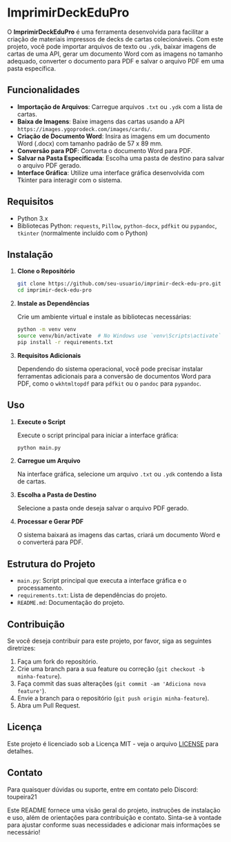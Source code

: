 # ImprimirDeckEduPro

O **ImprimirDeckEduPro** é uma ferramenta desenvolvida para facilitar a criação de materiais impressos de decks de cartas colecionáveis. Com este projeto, você pode importar arquivos de texto ou `.ydk`, baixar imagens de cartas de uma API, gerar um documento Word com as imagens no tamanho adequado, converter o documento para PDF e salvar o arquivo PDF em uma pasta específica.

## Funcionalidades

- **Importação de Arquivos**: Carregue arquivos `.txt` ou `.ydk` com a lista de cartas.
- **Baixa de Imagens**: Baixe imagens das cartas usando a API `https://images.ygoprodeck.com/images/cards/`.
- **Criação de Documento Word**: Insira as imagens em um documento Word (.docx) com tamanho padrão de 57 x 89 mm.
- **Conversão para PDF**: Converta o documento Word para PDF.
- **Salvar na Pasta Especificada**: Escolha uma pasta de destino para salvar o arquivo PDF gerado.
- **Interface Gráfica**: Utilize uma interface gráfica desenvolvida com Tkinter para interagir com o sistema.

## Requisitos

- Python 3.x
- Bibliotecas Python: `requests`, `Pillow`, `python-docx`, `pdfkit` ou `pypandoc`, `tkinter` (normalmente incluído com o Python)

## Instalação

1. **Clone o Repositório**

   ```bash
   git clone https://github.com/seu-usuario/imprimir-deck-edu-pro.git
   cd imprimir-deck-edu-pro
   ```

2. **Instale as Dependências**

   Crie um ambiente virtual e instale as bibliotecas necessárias:

   ```bash
   python -m venv venv
   source venv/bin/activate  # No Windows use `venv\Scripts\activate`
   pip install -r requirements.txt
   ```

3. **Requisitos Adicionais**

   Dependendo do sistema operacional, você pode precisar instalar ferramentas adicionais para a conversão de documentos Word para PDF, como o `wkhtmltopdf` para `pdfkit` ou o `pandoc` para `pypandoc`.

## Uso

1. **Execute o Script**

   Execute o script principal para iniciar a interface gráfica:

   ```bash
   python main.py
   ```

2. **Carregue um Arquivo**

   Na interface gráfica, selecione um arquivo `.txt` ou `.ydk` contendo a lista de cartas.

3. **Escolha a Pasta de Destino**

   Selecione a pasta onde deseja salvar o arquivo PDF gerado.

4. **Processar e Gerar PDF**

   O sistema baixará as imagens das cartas, criará um documento Word e o converterá para PDF.

## Estrutura do Projeto

- `main.py`: Script principal que executa a interface gráfica e o processamento.
- `requirements.txt`: Lista de dependências do projeto.
- `README.md`: Documentação do projeto.

## Contribuição

Se você deseja contribuir para este projeto, por favor, siga as seguintes diretrizes:

1. Faça um fork do repositório.
2. Crie uma branch para a sua feature ou correção (`git checkout -b minha-feature`).
3. Faça commit das suas alterações (`git commit -am 'Adiciona nova feature'`).
4. Envie a branch para o repositório (`git push origin minha-feature`).
5. Abra um Pull Request.

## Licença

Este projeto é licenciado sob a Licença MIT - veja o arquivo [LICENSE](LICENSE) para detalhes.

## Contato

Para quaisquer dúvidas ou suporte, entre em contato pelo Discord: toupeira21

Este README fornece uma visão geral do projeto, instruções de instalação e uso, além de orientações para contribuição e contato. Sinta-se à vontade para ajustar conforme suas necessidades e adicionar mais informações se necessário!
